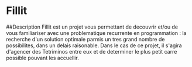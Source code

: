 # Fillit

##Description
Fillit est un projet vous permettant de decouvrir et/ou de vous familiariser avec une problematique recurrente en programmation :
la recherche d'un solution optimale parmis un tres grand nombre de possibilites, dans un delais raisonable. Dans le cas de ce projet,
il s'agira d'agencer des Tetriminos entre eux et de determiner le plus petit carre possible pouvant les accuellir.
